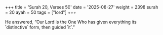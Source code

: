 +++
title = 'Surah 20, Verses 50'
date = '2025-08-27'
weight = 2398
surah = 20
ayah = 50
tags = ["lord"]
+++

He answered, “Our Lord is the One Who has given everything its ˹distinctive˺ form, then guided ˹it˺.”